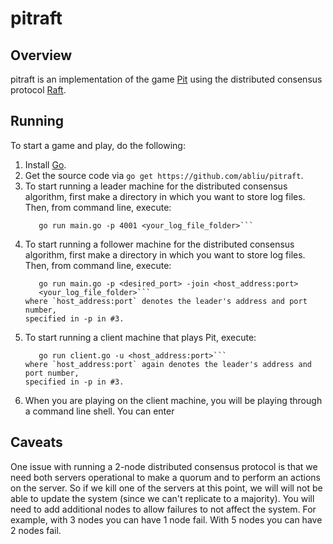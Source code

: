 pitraft
=====

## Overview

pitraft is an implementation of the game
[Pit](http://en.wikipedia.org/wiki/Pit_(game)) using the distributed consensus
protocol [Raft](https://ramcloud.stanford.edu/wiki/download/attachments/11370504/raft.pdf).

## Running

To start a game and play, do the following:

1. Install [Go](http://golang.org/).
2. Get the source code via ```go get https://github.com/abliu/pitraft```.
3. To start running a leader machine for the distributed consensus algorithm,
   first make a directory in which you want to store log files. Then, from
   command line, execute:
   ```cd <pitraft_repo_folder>;
      go run main.go -p 4001 <your_log_file_folder>```
4. To start running a follower machine for the distributed consensus algorithm,
   first make a directory in which you want to store log files. Then, from
   command line, execute:
   ```cd <pitraft_repo_folder>;
      go run main.go -p <desired_port> -join <host_address:port>
      <your_log_file_folder>```
   where `host_address:port` denotes the leader's address and port number,
   specified in -p in #3.
5. To start running a client machine that plays Pit, execute:
   ```cd <pitraft_repo_folder>/client;
      go run client.go -u <host_address:port>```
   where `host_address:port` again denotes the leader's address and port number,
   specified in -p in #3.
6. When you are playing on the client machine, you will be playing through a
   command line shell. You can enter 

## Caveats

One issue with running a 2-node distributed consensus protocol is that we need both servers operational to make a quorum and to perform an actions on the server.
So if we kill one of the servers at this point, we will will not be able to update the system (since we can't replicate to a majority).
You will need to add additional nodes to allow failures to not affect the system.
For example, with 3 nodes you can have 1 node fail.
With 5 nodes you can have 2 nodes fail.

